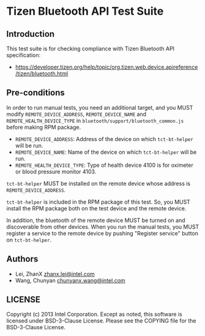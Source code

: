 # Tizen Bluetooth API Test Suite

## Introduction

This test suite is for checking compliance with Tizen Bluetooth API
specification:
* https://developer.tizen.org/help/topic/org.tizen.web.device.apireference/tizen/bluetooth.html

## Pre-conditions

In order to run manual tests, you need an additional target, and
you MUST modify `REMOTE_DEVICE_ADDRESS`, `REMOTE_DEVICE_NAME` and
`REMOTE_HEALTH_DEVICE_TYPE` in `bluetooth/support/bluetooth_common.js`
before making RPM package.
* `REMOTE_DEVICE_ADDRESS`: Address of the device on which `tct-bt-helper` will be run.
* `REMOTE_DEVICE_NAME`: Name of the device on which `tct-bt-helper` will be run.
* `REMOTE_HEALTH_DEVICE_TYPE`: Type of health device 4100 is for oximeter or
blood pressure monitor 4103.

`tct-bt-helper` MUST be installed on the remote device whose address is
`REMOTE_DEVICE_ADDRESS`.

`tct-bt-helper` is included in the RPM package of this test. So,
you MUST install the RPM package both on the test device and the remote device.

In addition, the bluetooth of the remote device MUST be turned on and
discoverable from other devices. When you run the manual tests, you MUST
register a service to the remote device by pushing "Register service" button
on `tct-bt-helper`.

## Authors

* Lei, ZhanX <zhanx.lei@intel.com>
* Wang, Chunyan <chunyanx.wang@intel.com>

## LICENSE

Copyright (c) 2013 Intel Corporation.
Except as noted, this software is licensed under BSD-3-Clause License.
Please see the COPYING file for the BSD-3-Clause License.
